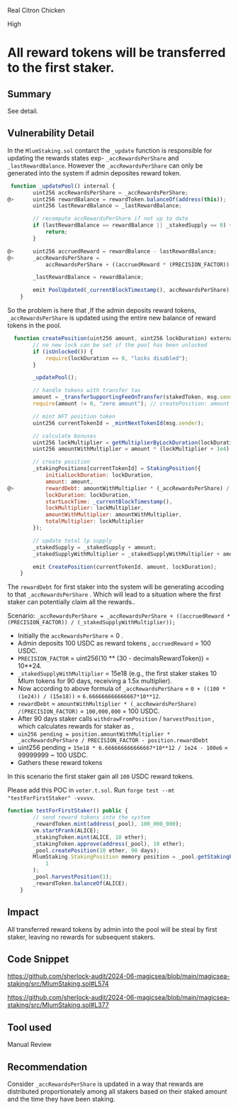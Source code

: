Real Citron Chicken

High

# All reward tokens will be transferred to the first staker.

## Summary
See detail.

## Vulnerability Detail
In the `MlumStaking.sol` contarct the `_update` function is responsible for updating the rewards states exp- `_accRewardsPerShare` and `_lastRewardBalance`. However the `_accRewardsPerShare` can only be generated into the system if admin deposites reward token. 

```javascript
 function _updatePool() internal {
        uint256 accRewardsPerShare = _accRewardsPerShare;
@>      uint256 rewardBalance = rewardToken.balanceOf(address(this));
        uint256 lastRewardBalance = _lastRewardBalance;

        // recompute accRewardsPerShare if not up to date
        if (lastRewardBalance == rewardBalance || _stakedSupply == 0) {
            return;
        }

@>      uint256 accruedReward = rewardBalance - lastRewardBalance;
@>      _accRewardsPerShare =
            accRewardsPerShare + ((accruedReward * (PRECISION_FACTOR)) / (_stakedSupplyWithMultiplier));

        _lastRewardBalance = rewardBalance;

        emit PoolUpdated(_currentBlockTimestamp(), accRewardsPerShare);
    }
```

So the problem is here that ,If the admin deposits reward tokens, `_accRewardsPerShare` is updated using the entire new balance of reward tokens in the pool.


```javascript
  function createPosition(uint256 amount, uint256 lockDuration) external override nonReentrant {
        // no new lock can be set if the pool has been unlocked
        if (isUnlocked()) {
            require(lockDuration == 0, "locks disabled");
        }

        _updatePool();

        // handle tokens with transfer tax
        amount = _transferSupportingFeeOnTransfer(stakedToken, msg.sender, amount);
        require(amount != 0, "zero amount"); // createPosition: amount cannot be null

        // mint NFT position token
        uint256 currentTokenId = _mintNextTokenId(msg.sender);

        // calculate bonuses
        uint256 lockMultiplier = getMultiplierByLockDuration(lockDuration);
        uint256 amountWithMultiplier = amount * (lockMultiplier + 1e4) / 1e4;

        // create position
        _stakingPositions[currentTokenId] = StakingPosition({
            initialLockDuration: lockDuration,
            amount: amount,
@>          rewardDebt: amountWithMultiplier * (_accRewardsPerShare) / (PRECISION_FACTOR),
            lockDuration: lockDuration,
            startLockTime: _currentBlockTimestamp(),
            lockMultiplier: lockMultiplier,
            amountWithMultiplier: amountWithMultiplier,
            totalMultiplier: lockMultiplier
        });

        // update total lp supply
        _stakedSupply = _stakedSupply + amount;
        _stakedSupplyWithMultiplier = _stakedSupplyWithMultiplier + amountWithMultiplier;

        emit CreatePosition(currentTokenId, amount, lockDuration);
    }
```

The `rewardDebt` for first staker into the system will be generating accoding to that `_accRewardsPerShare` . Which will lead to a situation where the first staker can potentially claim all the rewards..

Scenario:
`_accRewardsPerShare = _accRewardsPerShare + ((accruedReward * (PRECISION_FACTOR)) / (_stakedSupplyWithMultiplier));`

- Initially the `accRewardsPerShare` = 0 .
- Admin deposits 100 USDC as reward tokens , `accruedReward` = 100 USDC.
- `PRECISION_FACTOR` = uint256(10 ** (30 - decimalsRewardToken)) = 10**24.
- `_stakedSupplyWithMultiplier` = 15e18 (e.g., the first staker stakes 10 Mlum tokens for 90 days, receiving a 1.5x multiplier).
- Now according to above formula of `_accRewardsPerShare` = `0 + ((100 * (1e24)) / (15e18))` = `6.666666666666667*10**12`.
- `rewardDebt`  = `amountWithMultiplier * (_accRewardsPerShare) /(PRECISION_FACTOR)`  = `100,000,000` = 100 USDC.
- After 90 days staker calls `withdrawFromPosition`  / `harvestPosition` , which calculates rewards for staker as , 
- `uin256 pending = position.amountWithMultiplier * _accRewardsPerShare / PRECISION_FACTOR - position.rewardDebt`
- uint256 pending = `15e18 * 6.666666666666667*10**12 / 1e24 - 100e6` = 99999999 ~ 100 USDC.
- Gathers these reward tokens

In this scenario the first staker gain all `100` USDC reward tokens.

Please add this POC in `voter.t.sol`.
Run `forge test --mt "testForFirstStaker" -vvvvv`.

```javascript
function testForFirstStaker() public {
        // send reward tokens into the system
        _rewardToken.mint(address(_pool), 100_000_000);
        vm.startPrank(ALICE);
        _stakingToken.mint(ALICE, 10 ether);
        _stakingToken.approve(address(_pool), 10 ether);
        _pool.createPosition(10 ether, 90 days);
        MlumStaking.StakingPosition memory position = _pool.getStakingPosition(
            1
        );
        _pool.harvestPosition(1);
        _rewardToken.balanceOf(ALICE);
    }
```

## Impact
All transferred reward tokens by admin into the pool will be steal by first staker, leaving no rewards for subsequent stakers.

## Code Snippet
https://github.com/sherlock-audit/2024-06-magicsea/blob/main/magicsea-staking/src/MlumStaking.sol#L574

https://github.com/sherlock-audit/2024-06-magicsea/blob/main/magicsea-staking/src/MlumStaking.sol#L377

## Tool used

Manual Review

## Recommendation
Consider `_accRewardsPerShare` is updated in a way that rewards are distributed proportionately among all stakers based on their staked amount and the time they have been staking.
